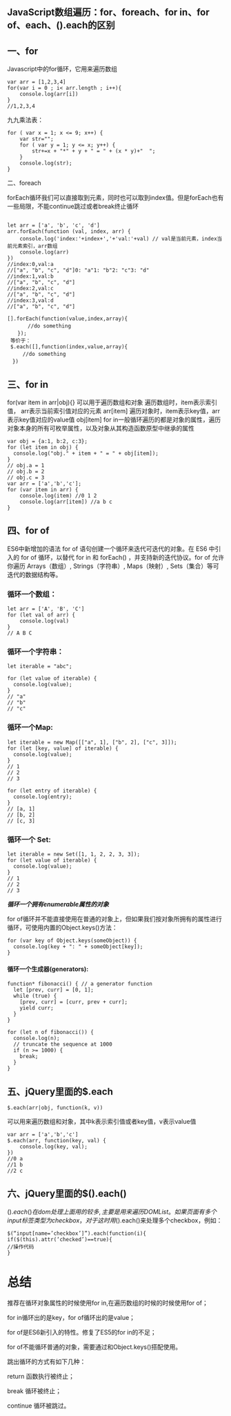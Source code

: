 ## JavaScript数组遍历：for、foreach、for in、for of、each、().each的区别

## 一、for
Javascript中的for循环，它用来遍历数组
```
var arr = [1,2,3,4]
for(var i = 0 ; i< arr.length ; i++){
    console.log(arr[i])
}
//1,2,3,4
```
九九乘法表：
```
for ( var x = 1; x <= 9; x++) {
    var str="";
    for ( var y = 1; y <= x; y++) {
        str+=x + "*" + y + " = " + (x * y)+"  ";         
    }
    console.log(str);
}
```
二、foreach

forEach循环我们可以直接取到元素，同时也可以取到index值。但是forEach也有一些局限，不能continue跳过或者break终止循环
```

let arr = ['a', 'b', 'c', 'd']
arr.forEach(function (val, index, arr) {
    console.log('index:'+index+','+'val:'+val) // val是当前元素，index当前元素索引，arr数组
    console.log(arr)
})
//index:0,val:a
//["a", "b", "c", "d"]0: "a"1: "b"2: "c"3: "d"
//index:1,val:b
//["a", "b", "c", "d"]
//index:2,val:c
//["a", "b", "c", "d"]
//index:3,val:d
//["a", "b", "c", "d"]
```
```
[].forEach(function(value,index,array){     
　　　　//do something     
　　});          
 等价于：
 $.each([],function(index,value,array){     
　　　//do something     
　})
```
## 三、for in

for(var item in arr|obj){} 可以用于遍历数组和对象
遍历数组时，item表示索引值， arr表示当前索引值对应的元素 arr[item]
遍历对象时，item表示key值，arr表示key值对应的value值 obj[item]
for in一般循环遍历的都是对象的属性，遍历对象本身的所有可枚举属性，以及对象从其构造函数原型中继承的属性
```
var obj = {a:1, b:2, c:3};    
for (let item in obj) {
  console.log("obj." + item + " = " + obj[item]);
}
// obj.a = 1
// obj.b = 2
// obj.c = 3
var arr = ['a','b','c'];
for (var item in arr) {
    console.log(item) //0 1 2
    console.log(arr[item]) //a b c
}
```
## 四、for of
ES6中新增加的语法 for of 语句创建一个循环来迭代可迭代的对象。在 ES6 中引入的 for of 循环，以替代 for in 和 forEach() ，并支持新的迭代协议。for of 允许你遍历 Arrays（数组）, Strings（字符串）, Maps（映射）, Sets（集合）等可迭代的数据结构等。

### 循环一个数组：
```
let arr = ['A', 'B', 'C']
for (let val of arr) {
    console.log(val) 
}
// A B C
```
### 循环一个字符串：
```
let iterable = "abc";

for (let value of iterable) {
  console.log(value);
}
// "a"
// "b"
// "c"
```
### 循环一个Map:
```
let iterable = new Map([["a", 1], ["b", 2], ["c", 3]]);    
for (let [key, value] of iterable) {
  console.log(value);
}
// 1
// 2
// 3

for (let entry of iterable) {
  console.log(entry);
}
// [a, 1]
// [b, 2]
// [c, 3]
```
### 循环一个 Set:
```
let iterable = new Set([1, 1, 2, 2, 3, 3]);    
for (let value of iterable) {
  console.log(value);
}
// 1
// 2
// 3
```
***循环一个拥有enumerable属性的对象***

for of循环并不能直接使用在普通的对象上，但如果我们按对象所拥有的属性进行循环，可使用内置的Object.keys()方法：
```
for (var key of Object.keys(someObject)) {
  console.log(key + ": " + someObject[key]);
}
```
#### 循环一个生成器(generators):
```
function* fibonacci() { // a generator function
  let [prev, curr] = [0, 1];
  while (true) {
    [prev, curr] = [curr, prev + curr];
    yield curr;
  }
}

for (let n of fibonacci()) {
  console.log(n);
  // truncate the sequence at 1000
  if (n >= 1000) {
    break;
  }
}
```
## 五、jQuery里面的$.each
```
$.each(arr|obj, function(k, v))
```
可以用来遍历数组和对象，其中k表示索引值或者key值，v表示value值
```
var arr = ['a','b','c']
$.each(arr, function(key, val) {
    console.log(key, val);
})
//0 a
//1 b
//2 c
```
## 六、jQuery里面的$().each()
$().each()在dom处理上面用的较多,主要是用来遍历DOMList。如果页面有多个input标签类型为checkbox，对于这时用$().each()来处理多个checkbox，例如：
```
$(“input[name=’checkbox’]”).each(function(i){
if($(this).attr(‘checked’)==true){
//操作代码
}
```

# 总结
推荐在循环对象属性的时候使用for in,在遍历数组的时候的时候使用for of；

for in循环出的是key，for of循环出的是value；

for of是ES6新引入的特性。修复了ES5的for in的不足；

for of不能循环普通的对象，需要通过和Object.keys()搭配使用。


跳出循环的方式有如下几种：

return 函数执行被终止；

break 循环被终止；

continue 循环被跳过。

